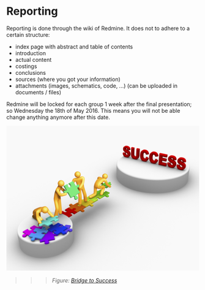 # Reporting

Reporting is done through the wiki of Redmine. It does not to adhere to a certain structure:

* index page with abstract and table of contents
* introduction
* actual content
* costings
* conclusions
* sources (where you got your information)
* attachments (images, schematics, code, ...) (can be uploaded in documents / files)

Redmine will be locked for each group 1 week after the final presentation; so Wednesday the 18th of May 2016. This means you will not be able change anything anymore after this date.


![Bridge to Success](img/bridge-to-success.jpg)
>>> *Figure: [Bridge to Success](img/bridge-to-success.jpg)*

